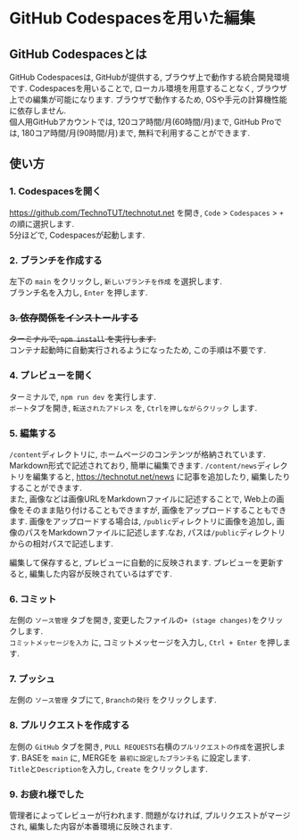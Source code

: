 # GitHub Codespacesを用いた編集
## GitHub Codespacesとは
GitHub Codespacesは, GitHubが提供する, ブラウザ上で動作する統合開発環境です. Codespacesを用いることで, ローカル環境を用意することなく, ブラウザ上での編集が可能になります. ブラウザで動作するため, OSや手元の計算機性能に依存しません.  
個人用GitHubアカウントでは, 120コア時間/月(60時間/月)まで, GitHub Proでは, 180コア時間/月(90時間/月)まで, 無料で利用することができます.  
## 使い方
### 1. Codespacesを開く  
https://github.com/TechnoTUT/technotut.net を開き,  `Code` > `Codespaces` > `+` の順に選択します.  
5分ほどで, Codespacesが起動します.  
### 2. ブランチを作成する
左下の `main` をクリックし, `新しいブランチを作成` を選択します.  
ブランチ名を入力し, `Enter` を押します.  
### ~~3. 依存関係をインストールする~~
~~ターミナルで, `npm install` を実行します.~~  
コンテナ起動時に自動実行されるようになったため, この手順は不要です.  
### 4. プレビューを開く
ターミナルで, `npm run dev` を実行します.  
`ポート`タブを開き, `転送されたアドレス` を, `Ctrlを押しながらクリック` します.  
### 5. 編集する
`/content`ディレクトリに, ホームページのコンテンツが格納されています.　Markdown形式で記述されており, 簡単に編集できます. `/content/news`ディレクトリを編集すると, https://technotut.net/news に記事を追加したり, 編集したりすることができます.  
また, 画像などは画像URLをMarkdownファイルに記述することで, Web上の画像をそのまま貼り付けることもできますが, 画像をアップロードすることもできます. 画像をアップロードする場合は, `/public`ディレクトリに画像を追加し, 画像のパスをMarkdownファイルに記述します.なお, パスは`/public`ディレクトリからの相対パスで記述します.  

編集して保存すると, プレビューに自動的に反映されます. プレビューを更新すると, 編集した内容が反映されているはずです.  
### 6. コミット
左側の `ソース管理` タブを開き, 変更したファイルの`+ (stage changes)`をクリックします.  
`コミットメッセージを入力` に, コミットメッセージを入力し, `Ctrl + Enter` を押します.
### 7. プッシュ
左側の `ソース管理` タブにて, `Branchの発行` をクリックします.  
### 8. プルリクエストを作成する
左側の `GitHub` タブを開き, `PULL REQUESTS`右横の`プルリクエストの作成`を選択します.
BASEを `main` に, MERGEを `最初に設定したブランチ名` に設定します.  
`Title`と`Description`を入力し, `Create` をクリックします.
### 9. お疲れ様でした
管理者によってレビューが行われます. 問題がなければ, プルリクエストがマージされ, 編集した内容が本番環境に反映されます. 
